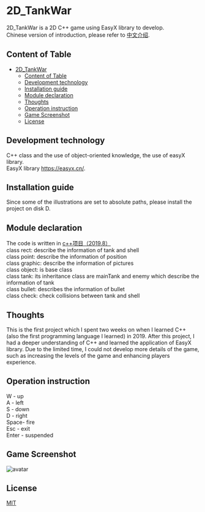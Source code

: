 # 2D_TankWar
2D_TankWar is a 2D C++ game using EasyX library to develop.<br/>
Chinese version of introduction, please refer to [中文介绍](中文介绍/README.md).
## Content of Table
- [2D_TankWar](#2d_tankwar)
  - [Content of Table](#content-of-table)
  - [Development technology<a name="Development"></a>](#development-technology)
  - [Installation guide<a name="Installation"></a>](#installation-guide)
  - [Module declaration<a name="Module"></a>](#module-declaration)
  - [Thoughts<a name="Thoughts"></a>](#thoughts)
  - [Operation instruction<a name="Operation"></a>](#operation-instruction)
  - [Game Screenshot <a name="Screenshot"></a>](#game-screenshot-)
  - [License <a name="License"></a>](#license-)

## Development technology<a name="Development"></a>
C++ class and the use of object-oriented knowledge, the use of easyX library.<br/>
EasyX library https://easyx.cn/.

## Installation guide<a name="Installation"></a>

Since some of the illustrations are set to absolute paths, please install the project on disk D.<br/>

## Module declaration<a name="Module"></a>

The code is written in [c++项目（2019.8）](https://github.com/HeXavi8/2D_TankWar/tree/main/c%2B%2Bproject/c%2B%2B%E9%A1%B9%E7%9B%AE%EF%BC%882019.8%EF%BC%89)<br/>
class rect: describe the information of tank and shell<br/>
class point: describe the information of position<br/>
class graphic: describe the information of pictures<br/>
class object: is base class<br/>
class tank: its inheritance class are mainTank and enemy which describe the information of tank <br/>
class bullet: describes the information of bullet <br/>
class check: check collisions between tank and shell  <br/>

## Thoughts<a name="Thoughts"></a>

This is the first project which I spent two weeks on when I learned C++ (also the first programming language I learned) in 2019. After this project, I had a deeper understanding of C++ and learned the application of EasyX library. Due to the limited time, I could not develop more details of the game, such as increasing the levels of the game and enhancing players experience. <br/>

## Operation instruction<a name="Operation"></a>

W - up <br/>
A - left <br/>
S - down <br/>
D - right <br/>
Space- fire <br/>
Esc - exit <br/>
Enter - suspended <br/>

## Game Screenshot <a name="Screenshot"></a>
![avatar](https://github.com/HeXavi8/2D_TankWar/blob/main/2D_TankWar.png)
## License <a name="License"></a>
[MIT](https://github.com/HeXavi8/2D_TankWar/blob/main/LICENSE)
